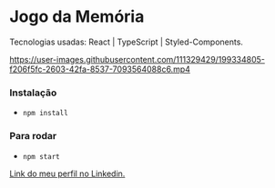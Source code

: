 # Jogo da Memória

Tecnologias usadas: React | TypeScript | Styled-Components.

https://user-images.githubusercontent.com/111329429/199334805-f206f5fc-2603-42fa-8537-7093564088c6.mp4

### Instalação
- `npm install`

### Para rodar 
- `npm start`

[Link do meu perfil no Linkedin.](https://www.linkedin.com/in/felipe-moises-4a1b58248/) 
